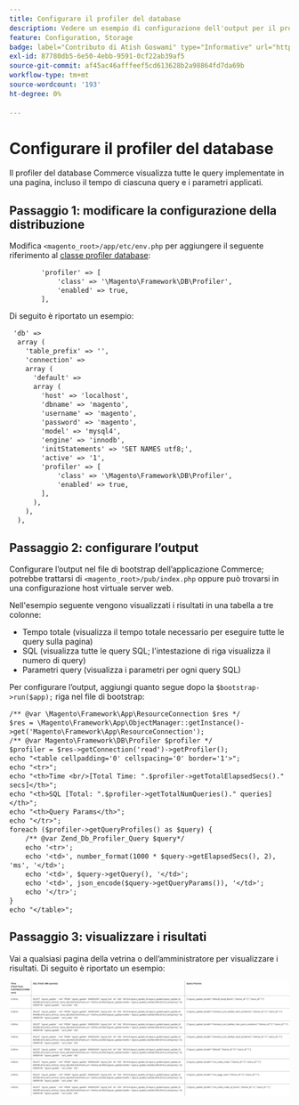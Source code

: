 ```yaml
---
title: Configurare il profiler del database
description: Vedere un esempio di configurazione dell'output per il profiler del database.
feature: Configuration, Storage
badge: label="Contributo di Atish Goswami" type="Informative" url="https://github.com/atishgoswami" tooltip="Atish Goswami"
exl-id: 87780db5-6e50-4ebb-9591-0cf22ab39af5
source-git-commit: af45ac46afffeef5cd613628b2a98864fd7da69b
workflow-type: tm+mt
source-wordcount: '193'
ht-degree: 0%

---
```


# Configurare il profiler del database

Il profiler del database Commerce visualizza tutte le query implementate in una pagina, incluso il tempo di ciascuna query e i parametri applicati.

## Passaggio 1: modificare la configurazione della distribuzione

Modifica `<magento_root>/app/etc/env.php` per aggiungere il seguente riferimento al [classe profiler database](https://github.com/magento/magento2/tree/2.4/lib/internal/Magento/Framework/DB/Profiler.php):

```php?start_inline=1
        'profiler' => [
            'class' => '\Magento\Framework\DB\Profiler',
            'enabled' => true,
        ],
```

Di seguito è riportato un esempio:

```php?start_inline=1
 'db' =>
  array (
    'table_prefix' => '',
    'connection' =>
    array (
      'default' =>
      array (
        'host' => 'localhost',
        'dbname' => 'magento',
        'username' => 'magento',
        'password' => 'magento',
        'model' => 'mysql4',
        'engine' => 'innodb',
        'initStatements' => 'SET NAMES utf8;',
        'active' => '1',
        'profiler' => [
            'class' => '\Magento\Framework\DB\Profiler',
            'enabled' => true,
        ],
      ),
    ),
  ),
```

## Passaggio 2: configurare l’output

Configurare l’output nel file di bootstrap dell’applicazione Commerce; potrebbe trattarsi di `<magento_root>/pub/index.php` oppure può trovarsi in una configurazione host virtuale server web.

Nell&#39;esempio seguente vengono visualizzati i risultati in una tabella a tre colonne:

- Tempo totale (visualizza il tempo totale necessario per eseguire tutte le query sulla pagina)
- SQL (visualizza tutte le query SQL; l&#39;intestazione di riga visualizza il numero di query)
- Parametri query (visualizza i parametri per ogni query SQL)

Per configurare l’output, aggiungi quanto segue dopo la `$bootstrap->run($app);` riga nel file di bootstrap:

```php?start_inline=1
/** @var \Magento\Framework\App\ResourceConnection $res */
$res = \Magento\Framework\App\ObjectManager::getInstance()->get('Magento\Framework\App\ResourceConnection');
/** @var Magento\Framework\DB\Profiler $profiler */
$profiler = $res->getConnection('read')->getProfiler();
echo "<table cellpadding='0' cellspacing='0' border='1'>";
echo "<tr>";
echo "<th>Time <br/>[Total Time: ".$profiler->getTotalElapsedSecs()." secs]</th>";
echo "<th>SQL [Total: ".$profiler->getTotalNumQueries()." queries]</th>";
echo "<th>Query Params</th>";
echo "</tr>";
foreach ($profiler->getQueryProfiles() as $query) {
    /** @var Zend_Db_Profiler_Query $query*/
    echo '<tr>';
    echo '<td>', number_format(1000 * $query->getElapsedSecs(), 2), 'ms', '</td>';
    echo '<td>', $query->getQuery(), '</td>';
    echo '<td>', json_encode($query->getQueryParams()), '</td>';
    echo '</tr>';
}
echo "</table>";
```

## Passaggio 3: visualizzare i risultati

Vai a qualsiasi pagina della vetrina o dell’amministratore per visualizzare i risultati. Di seguito è riportato un esempio:

![Esempio di risultati del profiler del database](../../assets/configuration/db-profiler-results.png)
